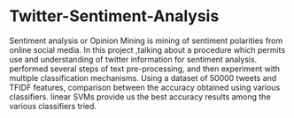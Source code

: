 # Twitter-Sentiment-Analysis


Sentiment analysis or Opinion Mining is mining of sentiment polarities from online social media. 
In this project ,talking about a procedure which permits use and understanding of twitter information for sentiment analysis. 
performed several steps of text pre-processing, and then experiment with multiple classification mechanisms. 
Using a dataset of 50000 tweets and TFIDF features, comparison between the accuracy obtained using various classifiers. 
linear SVMs provide us the best accuracy results among the various classifiers tried. 

